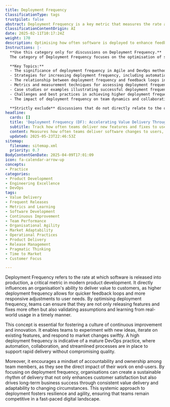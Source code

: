```yaml
---
title: Deployment Frequency
ClassificationType: tags
trustpilot: false
abstract: Deployment Frequency is a key metric that measures the rate at which software is released into production, playing a vital role in contemporary product development. It originates from the need for organisations to enhance their responsiveness to customer needs by facilitating quicker feedback loops and adjustments. By optimising deployment frequency, teams can not only release features and fixes more frequently but also validate their assumptions and learn from real-world usage promptly. This concept is crucial for cultivating a culture of continuous improvement and innovation, allowing teams to experiment, iterate, and adapt to market changes effectively. A high deployment frequency reflects a mature DevOps practice characterised by automation, collaboration, and efficient processes that enable rapid delivery without sacrificing quality. Additionally, it fosters a sense of accountability and ownership among team members, as they can directly observe the impact of their contributions on end-users. By prioritising deployment frequency, organisations can establish a sustainable delivery rhythm that enhances customer satisfaction and drives long-term business success through consistent value delivery and adaptability. This systemic approach not only promotes resilience and agility but also ensures that teams remain competitive in an ever-evolving digital landscape.
ClassificationContentOrigin: AI
date: 2025-02-11T10:17:24Z
weight: 170
description: Optimising how often software is deployed to enhance feedback loops and value delivery.
Instructions: |-
  **Use this category only for discussions on Deployment Frequency.**  
  The category of Deployment Frequency focuses on the optimisation of software deployment intervals to improve feedback loops and enhance value delivery within Agile and DevOps practices. It emphasises the importance of frequent, reliable releases to facilitate rapid iterations, customer feedback, and continuous improvement.

  **Key Topics:**
  - The significance of deployment frequency in Agile and DevOps methodologies.
  - Strategies for increasing deployment frequency, including automation and CI/CD practices.
  - The relationship between deployment frequency and feedback loops in product development.
  - Metrics and measurement techniques for assessing deployment frequency.
  - Case studies or examples illustrating successful deployment frequency improvements.
  - Challenges and best practices in achieving higher deployment frequency.
  - The impact of deployment frequency on team dynamics and collaboration.

  **Strictly exclude** discussions that do not directly relate to the optimisation of deployment intervals, such as general software development practices unrelated to Agile or DevOps, or topics that misinterpret the core principles of continuous delivery and deployment.
headline:
  cards: []
  title: 'Deployment Frequency (DF): Accelerating Value Delivery Through Rapid, Reliable Releases'
  subtitle: Track how often teams deliver new features and fixes to users, enabling faster feedback, continuous improvement, and adaptability in dynamic product environments.
  content: Measures how often teams deliver software changes to users, highlighting the effectiveness of flow, feedback, and learning cycles. Covers release cadence, automation, process efficiency, team collaboration, risk reduction, and the impact of frequent delivery on customer value, adaptability, and organisational resilience in dynamic environments.
  updated: 2025-05-23T22:46:53Z
sitemap:
  filename: sitemap.xml
  priority: 0.7
BodyContentGenDate: 2025-04-09T17:01:09
icon: fa-calendar-arrow-up
concepts:
- Practice
categories:
- Product Development
- Engineering Excellence
- DevOps
tags:
- Value Delivery
- Frequent Releases
- Metrics and Learning
- Software Development
- Continuous Improvement
- Team Performance
- Organisational Agility
- Market Adaptability
- Operational Practices
- Product Delivery
- Release Management
- Pragmatic Thinking
- Time to Market
- Customer Focus

---
```

Deployment Frequency refers to the rate at which software is released into production, a critical metric in modern product development. It directly influences an organisation's ability to deliver value to customers, as higher deployment frequency allows for quicker feedback loops and more responsive adjustments to user needs. By optimising deployment frequency, teams can ensure that they are not only releasing features and fixes more often but also validating assumptions and learning from real-world usage in a timely manner.

This concept is essential for fostering a culture of continuous improvement and innovation. It enables teams to experiment with new ideas, iterate on existing features, and respond to market changes swiftly. A high deployment frequency is indicative of a mature DevOps practice, where automation, collaboration, and streamlined processes are in place to support rapid delivery without compromising quality. 

Moreover, it encourages a mindset of accountability and ownership among team members, as they see the direct impact of their work on end-users. By focusing on deployment frequency, organisations can create a sustainable rhythm of delivery that not only enhances customer satisfaction but also drives long-term business success through consistent value delivery and adaptability to changing circumstances. This systemic approach to deployment fosters resilience and agility, ensuring that teams remain competitive in a fast-paced digital landscape.
